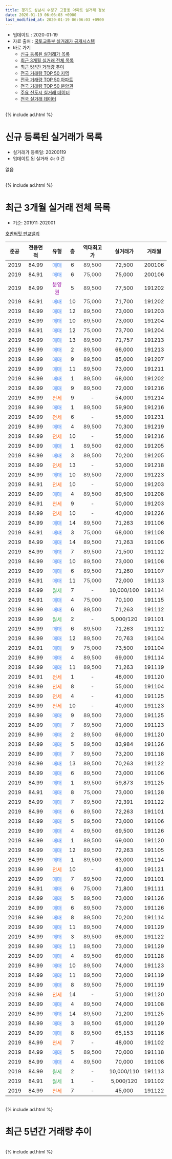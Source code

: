 ```yaml
---
title: 경기도 성남시 수정구 고등동 아파트 실거래 정보
date: 2020-01-19 06:06:03 +0900
last_modified_at: 2020-01-19 06:06:03 +0900
---
```


* 업데이트 : 2020-01-19
* 자료 출처 : [국토교통부 실거래가 공개시스템](http://rt.molit.go.kr)
* 바로 가기
    * [신규 등록된 실거래가 목록](#신규-등록된-실거래가-목록)
    * [최근 3개월 실거래 전체 목록](#최근-3개월-실거래-전체-목록)
    * [최근 5년간 거래량 추이](#최근-5년간-거래량-추이)
    * [전국 거래량 TOP 50 지역](https://apt-info.github.io/apt-trade-info/최근-3개월-전국에서-가장-거래가-많이-발생한-지역)
    * [전국 거래량 TOP 50 아파트](https://apt-info.github.io/apt-trade-info/최근-3개월-전국에서-가장-거래가-많이-발생한-아파트)
    * [전국 거래량 TOP 50 분양권](https://apt-info.github.io/apt-trade-info/최근-3개월-전국에서-가장-거래가-많이-발생한-분양권)
    * [주요 신도시 실거래 데이터](https://apt-info.github.io/apt-trade-info/주요-신도시)
    * [전국 실거래 데이터](https://apt-info.github.io/apt-trade-info/전국)
<br>
{% include ad.html %}
<br>

# 신규 등록된 실거래가 목록
* 실거래가 등록일: 20200119
* 업데이트 된 실거래 수: 0 건

없음

<br>
{% include ad.html %}
<br>

# 최근 3개월 실거래 전체 목록
* 기준: 201911-202001


[호반써밋 판교밸리](https://search.naver.com/search.naver?query=%EA%B2%BD%EA%B8%B0%EB%8F%84+%EC%84%B1%EB%82%A8%EC%8B%9C+%EC%88%98%EC%A0%95%EA%B5%AC+%EA%B3%A0%EB%93%B1%EB%8F%99+%ED%98%B8%EB%B0%98%EC%8D%A8%EB%B0%8B+%ED%8C%90%EA%B5%90%EB%B0%B8%EB%A6%AC)

|준공|전용면적|유형|층|역대최고가|실거래가|거래월|
|:---:|:---:|:---:|:---:|:---:|:---:|:---:|
|2019|84.99|<span style="color:#4285f3">매매</span>|6|<span style="color:#444444">89,500</span>|72,500|200106|
|2019|84.91|<span style="color:#4285f3">매매</span>|6|<span style="color:#444444">75,000</span>|75,000|200106|
|2019|84.99|<span style="color:#9C11A5">분양권</span>|5|<span style="color:#444444">89,500</span>|77,500|191202|
|2019|84.91|<span style="color:#4285f3">매매</span>|10|<span style="color:#444444">75,000</span>|71,700|191202|
|2019|84.99|<span style="color:#4285f3">매매</span>|12|<span style="color:#444444">89,500</span>|73,000|191203|
|2019|84.99|<span style="color:#4285f3">매매</span>|10|<span style="color:#444444">89,500</span>|73,000|191204|
|2019|84.91|<span style="color:#4285f3">매매</span>|12|<span style="color:#444444">75,000</span>|73,700|191204|
|2019|84.99|<span style="color:#4285f3">매매</span>|13|<span style="color:#444444">89,500</span>|71,757|191213|
|2019|84.99|<span style="color:#4285f3">매매</span>|2|<span style="color:#444444">89,500</span>|66,000|191213|
|2019|84.99|<span style="color:#4285f3">매매</span>|9|<span style="color:#444444">89,500</span>|85,000|191207|
|2019|84.99|<span style="color:#4285f3">매매</span>|11|<span style="color:#444444">89,500</span>|73,000|191211|
|2019|84.99|<span style="color:#4285f3">매매</span>|1|<span style="color:#444444">89,500</span>|68,000|191202|
|2019|84.99|<span style="color:#4285f3">매매</span>|9|<span style="color:#444444">89,500</span>|72,000|191216|
|2019|84.99|<span style="color:#ff5a00">전세</span>|9|<span style="color:#444444">-</span>|54,000|191214|
|2019|84.99|<span style="color:#4285f3">매매</span>|1|<span style="color:#444444">89,500</span>|59,900|191216|
|2019|84.99|<span style="color:#ff5a00">전세</span>|6|<span style="color:#444444">-</span>|55,000|191231|
|2019|84.99|<span style="color:#4285f3">매매</span>|4|<span style="color:#444444">89,500</span>|70,300|191219|
|2019|84.99|<span style="color:#ff5a00">전세</span>|10|<span style="color:#444444">-</span>|55,000|191216|
|2019|84.99|<span style="color:#4285f3">매매</span>|1|<span style="color:#444444">89,500</span>|62,000|191205|
|2019|84.99|<span style="color:#4285f3">매매</span>|3|<span style="color:#444444">89,500</span>|70,200|191205|
|2019|84.99|<span style="color:#ff5a00">전세</span>|13|<span style="color:#444444">-</span>|53,000|191218|
|2019|84.99|<span style="color:#4285f3">매매</span>|10|<span style="color:#444444">89,500</span>|72,000|191223|
|2019|84.91|<span style="color:#ff5a00">전세</span>|10|<span style="color:#444444">-</span>|50,000|191203|
|2019|84.99|<span style="color:#4285f3">매매</span>|4|<span style="color:#444444">89,500</span>|89,500|191208|
|2019|84.91|<span style="color:#ff5a00">전세</span>|9|<span style="color:#444444">-</span>|50,000|191203|
|2019|84.99|<span style="color:#ff5a00">전세</span>|10|<span style="color:#444444">-</span>|40,000|191226|
|2019|84.99|<span style="color:#4285f3">매매</span>|14|<span style="color:#444444">89,500</span>|71,263|191106|
|2019|84.91|<span style="color:#4285f3">매매</span>|3|<span style="color:#444444">75,000</span>|68,000|191108|
|2019|84.99|<span style="color:#4285f3">매매</span>|14|<span style="color:#444444">89,500</span>|71,263|191106|
|2019|84.99|<span style="color:#4285f3">매매</span>|7|<span style="color:#444444">89,500</span>|71,500|191112|
|2019|84.99|<span style="color:#4285f3">매매</span>|10|<span style="color:#444444">89,500</span>|73,000|191108|
|2019|84.99|<span style="color:#4285f3">매매</span>|6|<span style="color:#444444">89,500</span>|71,260|191107|
|2019|84.91|<span style="color:#4285f3">매매</span>|11|<span style="color:#444444">75,000</span>|72,000|191113|
|2019|84.99|<span style="color:#34a853">월세</span>|7|<span style="color:#444444">-</span>|10,000/100|191114|
|2019|84.91|<span style="color:#4285f3">매매</span>|4|<span style="color:#444444">75,000</span>|70,100|191115|
|2019|84.99|<span style="color:#4285f3">매매</span>|6|<span style="color:#444444">89,500</span>|71,263|191112|
|2019|84.99|<span style="color:#34a853">월세</span>|2|<span style="color:#444444">-</span>|5,000/120|191101|
|2019|84.99|<span style="color:#4285f3">매매</span>|6|<span style="color:#444444">89,500</span>|71,263|191112|
|2019|84.99|<span style="color:#4285f3">매매</span>|12|<span style="color:#444444">89,500</span>|70,763|191104|
|2019|84.91|<span style="color:#4285f3">매매</span>|9|<span style="color:#444444">75,000</span>|73,500|191104|
|2019|84.99|<span style="color:#4285f3">매매</span>|4|<span style="color:#444444">89,500</span>|69,000|191114|
|2019|84.99|<span style="color:#4285f3">매매</span>|11|<span style="color:#444444">89,500</span>|71,263|191119|
|2019|84.91|<span style="color:#ff5a00">전세</span>|1|<span style="color:#444444">-</span>|48,000|191120|
|2019|84.99|<span style="color:#ff5a00">전세</span>|8|<span style="color:#444444">-</span>|55,000|191104|
|2019|84.99|<span style="color:#ff5a00">전세</span>|4|<span style="color:#444444">-</span>|41,000|191125|
|2019|84.99|<span style="color:#ff5a00">전세</span>|10|<span style="color:#444444">-</span>|40,000|191123|
|2019|84.99|<span style="color:#4285f3">매매</span>|9|<span style="color:#444444">89,500</span>|73,000|191125|
|2019|84.99|<span style="color:#4285f3">매매</span>|7|<span style="color:#444444">89,500</span>|71,000|191123|
|2019|84.99|<span style="color:#4285f3">매매</span>|2|<span style="color:#444444">89,500</span>|66,000|191120|
|2019|84.99|<span style="color:#4285f3">매매</span>|5|<span style="color:#444444">89,500</span>|83,984|191126|
|2019|84.99|<span style="color:#4285f3">매매</span>|7|<span style="color:#444444">89,500</span>|73,200|191118|
|2019|84.99|<span style="color:#4285f3">매매</span>|13|<span style="color:#444444">89,500</span>|70,263|191122|
|2019|84.99|<span style="color:#4285f3">매매</span>|6|<span style="color:#444444">89,500</span>|73,000|191106|
|2019|84.99|<span style="color:#4285f3">매매</span>|1|<span style="color:#444444">89,500</span>|59,873|191125|
|2019|84.91|<span style="color:#4285f3">매매</span>|8|<span style="color:#444444">75,000</span>|73,000|191128|
|2019|84.99|<span style="color:#4285f3">매매</span>|7|<span style="color:#444444">89,500</span>|72,391|191122|
|2019|84.99|<span style="color:#4285f3">매매</span>|6|<span style="color:#444444">89,500</span>|72,263|191101|
|2019|84.99|<span style="color:#4285f3">매매</span>|5|<span style="color:#444444">89,500</span>|73,000|191106|
|2019|84.99|<span style="color:#4285f3">매매</span>|4|<span style="color:#444444">89,500</span>|69,500|191126|
|2019|84.99|<span style="color:#4285f3">매매</span>|1|<span style="color:#444444">89,500</span>|69,000|191120|
|2019|84.99|<span style="color:#4285f3">매매</span>|12|<span style="color:#444444">89,500</span>|72,263|191105|
|2019|84.99|<span style="color:#4285f3">매매</span>|1|<span style="color:#444444">89,500</span>|63,000|191114|
|2019|84.99|<span style="color:#ff5a00">전세</span>|10|<span style="color:#444444">-</span>|41,000|191121|
|2019|84.99|<span style="color:#4285f3">매매</span>|7|<span style="color:#444444">89,500</span>|72,000|191101|
|2019|84.91|<span style="color:#4285f3">매매</span>|6|<span style="color:#444444">75,000</span>|71,800|191111|
|2019|84.99|<span style="color:#4285f3">매매</span>|5|<span style="color:#444444">89,500</span>|73,000|191126|
|2019|84.99|<span style="color:#4285f3">매매</span>|6|<span style="color:#444444">89,500</span>|73,000|191126|
|2019|84.99|<span style="color:#4285f3">매매</span>|8|<span style="color:#444444">89,500</span>|70,200|191114|
|2019|84.99|<span style="color:#4285f3">매매</span>|11|<span style="color:#444444">89,500</span>|74,000|191129|
|2019|84.99|<span style="color:#4285f3">매매</span>|3|<span style="color:#444444">89,500</span>|68,000|191122|
|2019|84.99|<span style="color:#4285f3">매매</span>|11|<span style="color:#444444">89,500</span>|73,000|191129|
|2019|84.99|<span style="color:#4285f3">매매</span>|4|<span style="color:#444444">89,500</span>|69,000|191128|
|2019|84.99|<span style="color:#4285f3">매매</span>|10|<span style="color:#444444">89,500</span>|74,000|191123|
|2019|84.99|<span style="color:#4285f3">매매</span>|11|<span style="color:#444444">89,500</span>|73,000|191119|
|2019|84.99|<span style="color:#4285f3">매매</span>|8|<span style="color:#444444">89,500</span>|75,000|191119|
|2019|84.99|<span style="color:#ff5a00">전세</span>|14|<span style="color:#444444">-</span>|51,000|191120|
|2019|84.99|<span style="color:#4285f3">매매</span>|4|<span style="color:#444444">89,500</span>|74,000|191108|
|2019|84.99|<span style="color:#4285f3">매매</span>|14|<span style="color:#444444">89,500</span>|71,200|191125|
|2019|84.99|<span style="color:#4285f3">매매</span>|3|<span style="color:#444444">89,500</span>|65,000|191129|
|2019|84.99|<span style="color:#4285f3">매매</span>|8|<span style="color:#444444">89,500</span>|65,153|191116|
|2019|84.99|<span style="color:#ff5a00">전세</span>|7|<span style="color:#444444">-</span>|48,000|191102|
|2019|84.99|<span style="color:#4285f3">매매</span>|5|<span style="color:#444444">89,500</span>|70,000|191118|
|2019|84.99|<span style="color:#4285f3">매매</span>|4|<span style="color:#444444">89,500</span>|70,000|191108|
|2019|84.99|<span style="color:#34a853">월세</span>|2|<span style="color:#444444">-</span>|10,000/110|191113|
|2019|84.91|<span style="color:#34a853">월세</span>|1|<span style="color:#444444">-</span>|5,000/120|191102|
|2019|84.99|<span style="color:#ff5a00">전세</span>|7|<span style="color:#444444">-</span>|45,000|191122|


<br>
{% include ad.html %}
<br>

# 최근 5년간 거래량 추이


<div style="width:100%;">
    <canvas id="deal_progress" height="200"></canvas>
</div>

<script>
new Chart(document.getElementById("deal_progress"), {
    type: 'line',
    data: {
        labels: ['201501','201502','201503','201504','201505','201506','201507','201508','201509','201510','201511','201512','201601','201602','201603','201604','201605','201606','201607','201608','201609','201610','201611','201612','201701','201702','201703','201704','201705','201706','201707','201708','201709','201710','201711','201712','201801','201802','201803','201804','201805','201806','201807','201808','201809','201810','201811','201812','201901','201902','201903','201904','201905','201906','201907','201908','201909','201910','201911','201912','202001'],
        datasets: [{
            label: '매매',
            pointRadius: 1,
            data: [0, 0, 0, 0, 0, 0, 0, 0, 0, 0, 0, 0, 0, 0, 0, 0, 0, 0, 0, 0, 0, 0, 0, 0, 0, 0, 0, 0, 0, 0, 0, 0, 0, 0, 0, 0, 0, 0, 0, 0, 0, 0, 0, 0, 0, 0, 0, 0, 0, 0, 0, 0, 0, 0, 0, 0, 2, 22, 48, 17, 2],
            borderColor: "rgba(255, 201, 14, 1)",
            backgroundColor: "rgba(255, 201, 14, 0.5)",
            fill: false,
            lineTension: 0
        },{
            label: '전월세',
            pointRadius: 1,
            data: [0, 0, 0, 0, 0, 0, 0, 0, 0, 0, 0, 0, 0, 0, 0, 0, 0, 0, 0, 0, 0, 0, 0, 0, 0, 0, 0, 0, 0, 0, 0, 0, 0, 0, 0, 0, 0, 0, 0, 0, 0, 0, 0, 0, 0, 0, 0, 0, 0, 0, 0, 0, 0, 0, 0, 1, 8, 25, 12, 7, 0],
            borderColor: "rgba(0, 141, 185, 1)",
            backgroundColor: "rgba(0, 141, 185, 0.5)",
            fill: false,
            lineTension: 0
        }
        ]
    },
    options: {
        responsive: true,
        title: {
            display: false
        },
        tooltips: {
            mode: 'index',
            intersect: false
        },
        hover: {
            mode: 'nearest',
            intersect: true
        },
        scales: {
            xAxes: [{
                display: true,
                scaleLabel: {
                    display: true,
                    labelString: '년/월'
                }
            }],
            yAxes: [{
                display: true,
                ticks: {
                    suggestedMin: 0,
                },
                scaleLabel: {
                    display: true,
                    labelString: '실거래 수'
                }
            }]
        }
    }
});

</script>


<br>
{% include ad.html %}
<br>

